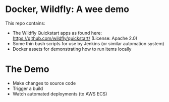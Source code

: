 # Docker, Wildfly: A wee demo

This repo contains:

* The Wildfly Quickstart apps as found here: https://github.com/wildfly/quickstart/ (License: Apache 2.0)
* Some thin bash scripts for use by Jenkins (or similar automation system)
* Docker assets for demonstrating how to run items locally


# The Demo

* Make changes to source code
* Trigger a build
* Watch automated deployments (to AWS ECS)

